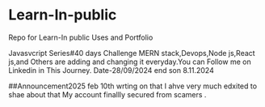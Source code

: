 # Learn-In-public
Repo for Learn-In public Uses and Portfolio 

Javasvcript Series#40 days Challenge
MERN stack,Devops,Node js,React js,and Others are adding and changing it everyday.You can Follow me on Linkedin  in This Journey. 
Date-28/09/2024
end son 8.11.2024

##Announcement2025 feb 10th
wrting on that  I ahve very much edxited to shae about that My account finallly secured from scamers .
